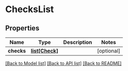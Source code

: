 # ChecksList

## Properties
Name | Type | Description | Notes
------------ | ------------- | ------------- | -------------
**checks** | [**list[Check]**](Check.md) |  | [optional] 

[[Back to Model list]](../README.md#documentation-for-models) [[Back to API list]](../README.md#documentation-for-api-endpoints) [[Back to README]](../README.md)



